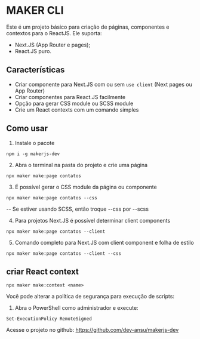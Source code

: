 # MAKER CLI

Este é um projeto básico para criação de páginas, componentes e contextos para o ReactJS. Ele suporta:

- Next.JS (App Router e pages);
- React.JS puro.

## Características
- Criar componente para Next.JS com ou sem `use client` (Next pages ou App Router)
- Criar componentes para React.JS facilmente
- Opção para gerar CSS module ou SCSS module
- Crie um React contexts com um comando simples

## Como usar

1. Instale o pacote
```
npm i -g makerjs-dev
```

2. Abra o terminal na pasta do projeto e crie uma página
```
npx maker make:page contatos 
```

3. É possível gerar o CSS module da página ou componente
```
npx maker make:page contatos --css
```
-- Se estiver usando SCSS, então troque --css por --scss

4. Para projetos Next.JS é possível determinar client components
```
npx maker make:page contatos --client
```

5. Comando completo para Next.JS com client component e folha de estilo
```
npx maker make:page contatos --client --css
```

## criar React context
```
npx maker make:context <name>
```

Você pode alterar a política de segurança para execução de scripts:

1. Abra o PowerShell como administrador e execute:
```
Set-ExecutionPolicy RemoteSigned
```


Acesse o projeto no github: https://github.com/dev-ansu/makerjs-dev